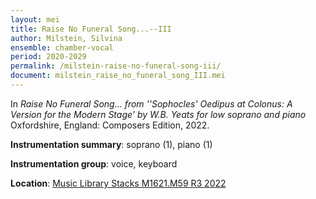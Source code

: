 ```yaml
---
layout: mei
title: Raise No Funeral Song...--III
author: Milstein, Silvina
ensemble: chamber-vocal
period: 2020-2029
permalink: /milstein-raise-no-funeral-song-iii/
document: milstein_raise_no_funeral_song_III.mei
---
```


In *Raise No Funeral Song... from ''Sophocles' Oedipus at Colonus: A Version for the Modern Stage' by W.B. Yeats for low soprano and piano* Oxfordshire, England: Composers Edition, 2022.

**Instrumentation summary**: soprano (1), piano (1)

**Instrumentation group**: voice, keyboard

**Location**: <a href="https://tufts.primo.exlibrisgroup.com/permalink/01TUN_INST/1kc9gia/alma991018744589203851" target="_blank">Music Library Stacks M1621.M59 R3 2022</a>
